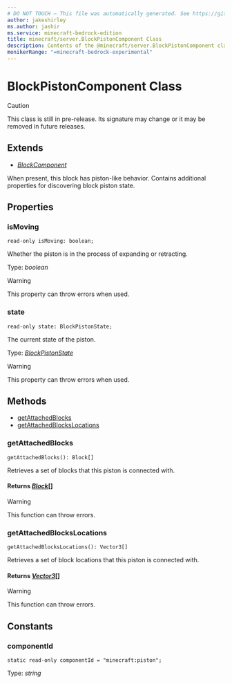 ```yaml
---
# DO NOT TOUCH — This file was automatically generated. See https://github.com/mojang/minecraftapidocsgenerator to modify descriptions, examples, etc.
author: jakeshirley
ms.author: jashir
ms.service: minecraft-bedrock-edition
title: minecraft/server.BlockPistonComponent Class
description: Contents of the @minecraft/server.BlockPistonComponent class.
monikerRange: "=minecraft-bedrock-experimental"
---
```

# BlockPistonComponent Class

> [!CAUTION]
> This class is still in pre-release.  Its signature may change or it may be removed in future releases.

## Extends
- [*BlockComponent*](BlockComponent.md)

When present, this block has piston-like behavior. Contains additional properties for discovering block piston state.

## Properties

### **isMoving**
`read-only isMoving: boolean;`

Whether the piston is in the process of expanding or retracting.

Type: *boolean*

> [!WARNING]
> This property can throw errors when used.

### **state**
`read-only state: BlockPistonState;`

The current state of the piston.

Type: [*BlockPistonState*](BlockPistonState.md)

> [!WARNING]
> This property can throw errors when used.

## Methods
- [getAttachedBlocks](#getattachedblocks)
- [getAttachedBlocksLocations](#getattachedblockslocations)

### **getAttachedBlocks**
`
getAttachedBlocks(): Block[]
`

Retrieves a set of blocks that this piston is connected with.

#### **Returns** [*Block*](Block.md)[]

> [!WARNING]
> This function can throw errors.

### **getAttachedBlocksLocations**
`
getAttachedBlocksLocations(): Vector3[]
`

Retrieves a set of block locations that this piston is connected with.

#### **Returns** [*Vector3*](Vector3.md)[]

> [!WARNING]
> This function can throw errors.

## Constants

### **componentId**
`static read-only componentId = "minecraft:piston";`

Type: *string*
